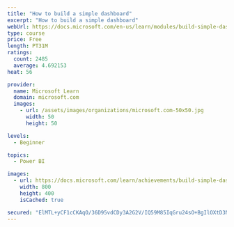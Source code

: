 ```yaml
---
title: "How to build a simple dashboard"
excerpt: "How to build a simple dashboard"
webUrl: https://docs.microsoft.com/en-us/learn/modules/build-simple-dashboard/
type: course
price: Free
length: PT31M
ratings:
  count: 2485
  average: 4.692153
heat: 56

provider:
  name: Microsoft Learn
  domain: microsoft.com
  images:
    - url: /assets/images/organizations/microsoft.com-50x50.jpg
      width: 50
      height: 50

levels:
  - Beginner

topics:
  - Power BI

images:
  - url: https://docs.microsoft.com/learn/achievements/build-simple-dashboard-social.png
    width: 800
    height: 400
    isCached: true

secured: "ElMTL+yCF1cCKAqO/36D95vdCDy3A2G2V/IQ59M85IqGru24sO+BgIlOXtD3NhqcWz4gqGC7K0mngT73lBGaJLz+ETA74tXw56/BFhQhQWjHw0gR0BR1ubgp8cl9Pn/I3s2EsVdbk1t84zlFcZxfhDngFj7niaFh4Zt7C0gdG4EAeE4qwatkshFEsZALuXPypy8lltaJogJyY+B5sv4dZD+Ia0oGe/WpUVUNlNsYqYAX8THeDlCkmffVtDvWKUozu7K7+HQZKGlRZW9UNxn2iapojd3eP3wUQ+WHIlLlvKj/87I4VZFssdUHkH/S1Mbktx+hf/ltSQifJVL6dm0FRHjZEXdzGiRhcnHFSW5oVWEdZVaVyzKx79pWBfOjMOj/Ewq04jSv0RnyVy0PDgZx6nACYybzJgo1Pp2OCg5obuo=;zZwvWxNAQqfx0y8aQ7/WmQ=="
---
```



